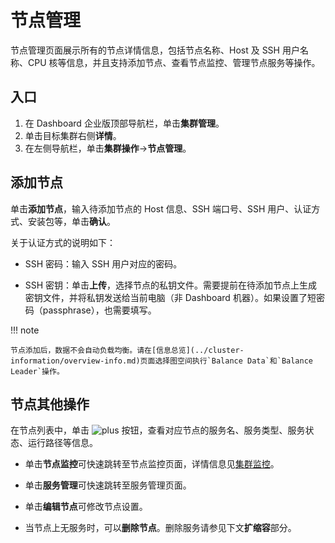 # 节点管理

节点管理页面展示所有的节点详情信息，包括节点名称、Host 及 SSH 用户名称、CPU 核等信息，并且支持添加节点、查看节点监控、管理节点服务等操作。

## 入口

1. 在 Dashboard 企业版顶部导航栏，单击**集群管理**。
2. 单击目标集群右侧**详情**。
3. 在左侧导航栏，单击**集群操作**->**节点管理**。

## 添加节点

单击**添加节点**，输入待添加节点的 Host 信息、SSH 端口号、SSH 用户、认证方式、安装包等，单击**确认**。

关于认证方式的说明如下：

- SSH 密码：输入 SSH 用户对应的密码。

- SSH 密钥：单击**上传**，选择节点的私钥文件。需要提前在待添加节点上生成密钥文件，并将私钥发送给当前电脑（非 Dashboard 机器）。如果设置了短密码（passphrase），也需要填写。

!!! note

    节点添加后，数据不会自动负载均衡。请在[信息总览](../cluster-information/overview-info.md)页面选择图空间执行`Balance Data`和`Balance Leader`操作。

## 节点其他操作

在节点列表中，单击 ![plus](https://docs-cdn.nebula-graph.com.cn/figures/Plus_cn.png) 按钮，查看对应节点的服务名、服务类型、服务状态、运行路径等信息。

- 单击**节点监控**可快速跳转至节点监控页面，详情信息见[集群监控](../2.monitor.md)。

- 单击**服务管理**可快速跳转至服务管理页面。

- 单击**编辑节点**可修改节点设置。

- 当节点上无服务时，可以**删除节点**。删除服务请参见下文**扩缩容**部分。